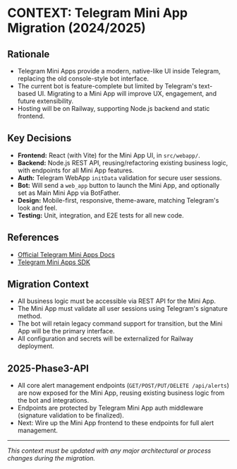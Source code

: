 # CONTEXT: Telegram Mini App Migration (2024/2025)

## Rationale
- Telegram Mini Apps provide a modern, native-like UI inside Telegram, replacing the old console-style bot interface.
- The current bot is feature-complete but limited by Telegram's text-based UI. Migrating to a Mini App will improve UX, engagement, and future extensibility.
- Hosting will be on Railway, supporting Node.js backend and static frontend.

## Key Decisions
- **Frontend:** React (with Vite) for the Mini App UI, in `src/webapp/`.
- **Backend:** Node.js REST API, reusing/refactoring existing business logic, with endpoints for all Mini App features.
- **Auth:** Telegram WebApp `initData` validation for secure user sessions.
- **Bot:** Will send a `web_app` button to launch the Mini App, and optionally set as Main Mini App via BotFather.
- **Design:** Mobile-first, responsive, theme-aware, matching Telegram's look and feel.
- **Testing:** Unit, integration, and E2E tests for all new code.

## References
- [Official Telegram Mini Apps Docs](https://core.telegram.org/bots/webapps)
- [Telegram Mini Apps SDK](https://docs.telegram-mini-apps.com/)

## Migration Context
- All business logic must be accessible via REST API for the Mini App.
- The Mini App must validate all user sessions using Telegram's signature method.
- The bot will retain legacy command support for transition, but the Mini App will be the primary interface.
- All configuration and secrets will be externalized for Railway deployment.

## 2025-Phase3-API
- All core alert management endpoints (`GET/POST/PUT/DELETE /api/alerts`) are now exposed for the Mini App, reusing existing business logic from the bot and integrations.
- Endpoints are protected by Telegram Mini App auth middleware (signature validation to be finalized).
- Next: Wire up the Mini App frontend to these endpoints for full alert management.

---

_This context must be updated with any major architectural or process changes during the migration._

